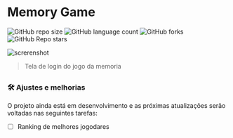 # Memory Game

![GitHub repo size](https://img.shields.io/github/repo-size/eduardaisabele/memory-game-regularShow?style=for-the-badge)
![GitHub language count](https://img.shields.io/github/languages/count/eduardaisabele/memory-game-regularShow?style=for-the-badge)
![GitHub forks](https://img.shields.io/github/forks/eduardaisabele/memory-game-regularShow?style=for-the-badge)
![GitHub Repo stars](https://img.shields.io/github/stars/eduardaisabele/memory-game-regularShow?style=for-the-badge)

![screrenshot](https://user-images.githubusercontent.com/92763302/228806767-c633fa0d-2abd-42aa-a994-2f1d7d7949ef.png)
> Tela de login do jogo da memoria

##

### 🛠️ Ajustes e melhorias

O projeto ainda está em desenvolvimento e as próximas atualizações serão voltadas nas seguintes tarefas:

- [ ] Ranking de melhores jogodares
